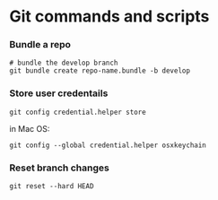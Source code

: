 # Git commands and scripts

### Bundle a repo

```
# bundle the develop branch
git bundle create repo-name.bundle -b develop
```

### Store user credentails 

```
git config credential.helper store
```

in Mac OS:

```
git config --global credential.helper osxkeychain
```

### Reset branch changes

```
git reset --hard HEAD
```

